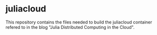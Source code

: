 # juliacloud
This repository contains the  files needed to build the juliacloud container refered to in the 
blog "Julia Distributed Computing in the Cloud".



